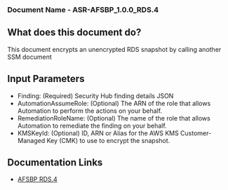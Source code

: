 ### Document Name - ASR-AFSBP_1.0.0_RDS.4

## What does this document do?
This document encrypts an unencrypted RDS snapshot by calling another SSM document

## Input Parameters
* Finding: (Required) Security Hub finding details JSON
* AutomationAssumeRole: (Optional) The ARN of the role that allows Automation to perform the actions on your behalf.
* RemediationRoleName: (Optional) The name of the role that allows Automation to remediate the finding on your behalf.
* KMSKeyId: (Optional) ID, ARN or Alias for the AWS KMS Customer-Managed Key (CMK) to use to encrypt the snapshot.

## Documentation Links
* [AFSBP RDS.4](https://docs.aws.amazon.com/securityhub/latest/userguide/securityhub-standards-fsbp-controls.html#fsbp-rds-4)
